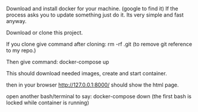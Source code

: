 Download and install docker for your machine. (google to find it)
If the process asks you to update something just do it. Its very simple and fast anyway.

Download or clone this project.

If you clone give command after cloning:
rm -rf .git (to remove git reference to my repo.)

Then give command: docker-compose up

This should download needed images, create and start container.

then in your browser http://127.0.0.1:8000/ should show the html page.

open another bash/terminal to say: docker-compose down (the first bash is locked while container is running)

